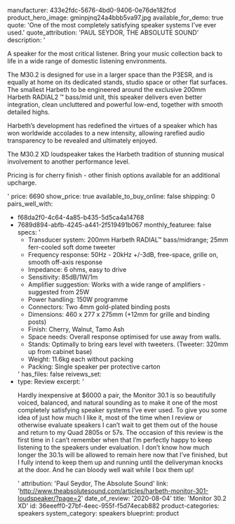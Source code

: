 manufacturer: 433e2fdc-5676-4bd0-9406-0e76de182fcd
product_hero_image: gminpjnq24a4bbb5va97.jpg
available_for_demo: true
quote: 'One of the most completely satisfying speaker systems I’ve ever used.'
quote_attribution: 'PAUL SEYDOR, THE ABSOLUTE SOUND'
description: '<p>A speaker for the most critical listener. Bring your music collection back to life in a wide range of domestic listening environments.<br></p><p>The M30.2 is designed for use in a larger space than the P3ESR, and is equally at home on its dedicated stands, studio space or other flat surfaces. The smallest Harbeth to be engineered around the exclusive 200mm Harbeth RADIAL2 ™ bass/mid unit, this speaker delivers even better integration, clean uncluttered and powerful low-end, together with smooth detailed highs.&nbsp;</p><p>Harbeth’s development has redefined the virtues of a speaker which has won worldwide accolades to a new intensity, allowing rarefied audio transparency to be revealed and ultimately enjoyed.</p><p>The M30.2 XD loudspeaker takes the Harbeth tradition of stunning musical involvement to another performance level.</p><p>Pricing is for cherry finish - other finish options available for an additional upcharge.&nbsp;&nbsp;</p>'
price: 6690
show_price: true
available_to_buy_online: false
shipping: 0
pairs_well_with:
  - f68da2f0-4c64-4a85-b435-5d5ca4a14768
  - 7689d894-abfb-4245-a441-2f519491b067
monthly_featuree: false
specs: '<ul><li>Transducer system:&nbsp;200mm Harbeth RADIAL™ bass/midrange; 25mm ferr-cooled soft dome tweeter<br></li><li>Frequency response:&nbsp;50Hz - 20kHz +/-3dB, free-space, grille on, smooth off-axis response<br></li><li>Impedance:&nbsp;6 ohms, easy to drive<br></li><li>Sensitivity:&nbsp;85dB/1W/1m<br></li><li>Amplifier suggestion:&nbsp;Works with a wide range of amplifiers - suggested from 25W<br></li><li>Power handling:&nbsp;150W programme<br></li><li>Connectors:&nbsp;Two 4mm gold-plated binding posts<br></li><li>Dimensions:&nbsp;460 x 277 x 275mm (+12mm for grille and binding posts)<br></li><li>Finish:&nbsp;Cherry, Walnut, Tamo Ash<br></li><li>Space needs:&nbsp;Overall response optimised for use away from walls.<br></li><li>Stands:&nbsp;Optimally to bring ears level with tweeters. (Tweeter: 320mm up from cabinet base)<br></li><li>Weight:&nbsp;11.6kg each without packing<br></li><li>Packing:&nbsp;Single speaker per protective carton<br></li></ul>'
has_files: false
reivews_set:
  -
    type: Review
    excerpt: '<p>Hardly inexpensive at $6000 a pair, the Monitor 30.1 is so beautifully voiced, balanced, and natural sounding as to make it one of the most completely satisfying speaker systems I’ve ever used. To give you some idea of just how much I like it, most of the time when I review or otherwise evaluate speakers I can’t wait to get them out of the house and return to my Quad 2805s or 57s. The occasion of this review is the first time in I can’t remember when that I’m perfectly happy to keep listening to the speakers under evaluation. I don’t know how much longer the 30.1s will be allowed to remain here now that I’ve finished, but I fully intend to keep them up and running until the deliveryman knocks at the door. And he can bloody well wait while I box them up!</p>'
    attribution: 'Paul Seydor, The Absolute Sound'
    link: 'http://www.theabsolutesound.com/articles/harbeth-monitor-301-loudspeaker/?page=2'
    date_of_review: '2020-08-04'
title: 'Monitor 30.2 XD'
id: 36eeeff0-27bf-4eec-955f-f5d74ecab882
product-categories: speakers
system_category: speakers
blueprint: product
